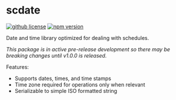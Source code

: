 # scdate

[![github license](https://img.shields.io/github/license/ericvera/scdate.svg?style=flat-square)](https://github.com/ericvera/scdate/blob/master/LICENSE)
[![npm version](https://img.shields.io/npm/v/scdate.svg?style=flat-square)](https://npmjs.org/package/scdate)

Date and time library optimized for dealing with schedules.

_This package is in active pre-release development so there may be breaking changes until v1.0.0 is released._

Features:

- Supports dates, times, and time stamps
- Time zone required for operations only when relevant
- Serializable to simple ISO formatted string
